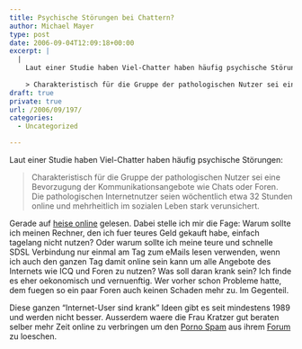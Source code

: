 ```yaml
---
title: Psychische Störungen bei Chattern?
author: Michael Mayer
type: post
date: 2006-09-04T12:09:18+00:00
excerpt: |
  |
    Laut einer Studie haben Viel-Chatter haben häufig psychische Störungen:
    
    > Charakteristisch für die Gruppe der pathologischen Nutzer sei eine Bevorzugung der Kommunikationsangebote wie Chats oder Foren. Die pathologischen Internetnutzer seien wöchentlich etwa 32 Stunden online und mehrheitlich im sozialen Leben stark verunsichert.
draft: true
private: true
url: /2006/09/197/
categories:
  - Uncategorized

---
```

Laut einer Studie haben Viel-Chatter haben häufig psychische Störungen:

> Charakteristisch für die Gruppe der pathologischen Nutzer sei eine Bevorzugung der Kommunikationsangebote wie Chats oder Foren. Die pathologischen Internetnutzer seien wöchentlich etwa 32 Stunden online und mehrheitlich im sozialen Leben stark verunsichert.

Gerade auf [heise online][1] gelesen. Dabei stelle ich mir die Fage: Warum sollte ich meinen Rechner, den ich fuer teures Geld gekauft habe, einfach tagelang nicht nutzen? Oder warum sollte ich meine teure und schnelle SDSL Verbindung nur einmal am Tag zum eMails lesen verwenden, wenn ich auch den ganzen Tag damit online sein kann um alle Angebote des Internets wie ICQ und Foren zu nutzen? Was soll daran krank sein? Ich finde es eher oekonomisch und vernuenftig. Wer vorher schon Probleme hatte, dem fuegen so ein paar Foren auch keinen Schaden mehr zu. Im Gegenteil.

Diese ganzen &#8220;Internet-User sind krank&#8221; Ideen gibt es seit mindestens 1989 und werden nicht besser. Ausserdem waere die Frau Kratzer gut beraten selber mehr Zeit online zu verbringen um den [Porno Spam][2] aus ihrem [Forum][3] zu loeschen.

 [1]: http://www.heise.de/newsticker/meldung/77678
 [2]: http://www.paedagoginnen.de/forum/viewtopic.php?t=143
 [3]: http://www.paedagoginnen.de/forum/viewtopic.php?p=184